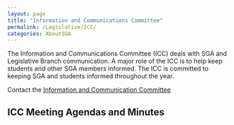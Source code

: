 ```yaml
---
layout: page
title: "Information and Communications Committee"
permalink: /Legislative/ICC/
categories: AboutSGA
---
```


The Information and Communications Committee (ICC) deals with SGA and Legislative Branch communication. A major role of the ICC is to help keep students and other SGA members informed. The ICC is committed to keeping SGA and students informed throughout the year.

Contact the [Information and Communication Committee](mailto:ICC@floridapoly.edu)

## ICC Meeting Agendas and Minutes